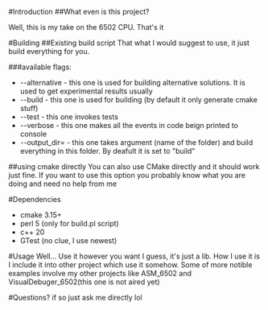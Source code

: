 #Introduction
##What even is this project?

Well, this is my take on the 6502 CPU. That's it


#Building
##Existing build script
That what I would suggest to use, it just build everything for you.

###available flags:
+ --alternative         - this one is used for building alternative solutions. It is used to get experimental results usually
+ --build               - this one is used for building (by default it only generate cmake stuff)
+ --test                - this one invokes tests
+ --verbose             - this one makes all the events in code beign printed to console
+ --output_dir=<name>   - this one takes argument (name of the folder) and build everything in this folder. By deafult it is set to "build" 

##using cmake directly
You can also use CMake directly and it should work just fine. If you want to use this option you probably know what you are doing
and need no help from me

#Dependencies
+ cmake 3.15+
+ perl  5       (only for build.pl script)
+ c++   20 
+ GTest (no clue, I use newest)

#Usage
Well... Use it however you want I guess, it's just a lib. How I use it is I include it into other project which use it somehow.
Some of more notible examples involve my other projects like ASM_6502 and VisualDebuger_6502(this one is not aired yet)

#Questions?
if so just ask me directly lol
